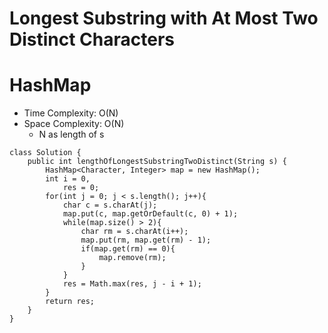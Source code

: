 # Longest Substring with At Most Two Distinct Characters

# HashMap

- Time Complexity: O(N)
- Space Complexity: O(N)
  - N as length of s

```
class Solution {
    public int lengthOfLongestSubstringTwoDistinct(String s) {
        HashMap<Character, Integer> map = new HashMap();
        int i = 0,
            res = 0;
        for(int j = 0; j < s.length(); j++){
            char c = s.charAt(j);
            map.put(c, map.getOrDefault(c, 0) + 1);
            while(map.size() > 2){
                char rm = s.charAt(i++);
                map.put(rm, map.get(rm) - 1);
                if(map.get(rm) == 0){
                    map.remove(rm);
                }
            }
            res = Math.max(res, j - i + 1);
        }
        return res;
    }
}
```
